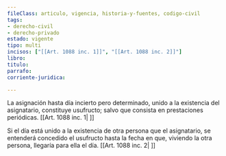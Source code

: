 ```yaml
---
fileClass: articulo, vigencia, historia-y-fuentes, codigo-civil
tags:
- derecho-civil
- derecho-privado
estado: vigente
tipo: multi
incisos: ["[[Art. 1088 inc. 1]]", "[[Art. 1088 inc. 2]]"]
libro:
titulo:
parrafo:
corriente-juridica:

---
```

La asignación hasta día incierto pero determinado, unido a la existencia del asignatario, constituye usufructo; salvo que consista en prestaciones periódicas. [[Art. 1088 inc. 1| ]]

Si el día está unido a la existencia de otra persona que el asignatario, se entenderá concedido el usufructo hasta la fecha en que, viviendo la otra persona, llegaría para ella el día. [[Art. 1088 inc. 2| ]]